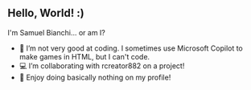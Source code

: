 ## Hello, World! :)

I'm Samuel Bianchi... or am I?

- 🫤 I’m not very good at coding. I sometimes use Microsoft Copilot to make games in HTML, but I can't code.
- 💻 I’m collaborating with rcreator882 on a project!
- 🥱 Enjoy doing basically nothing on my profile!
